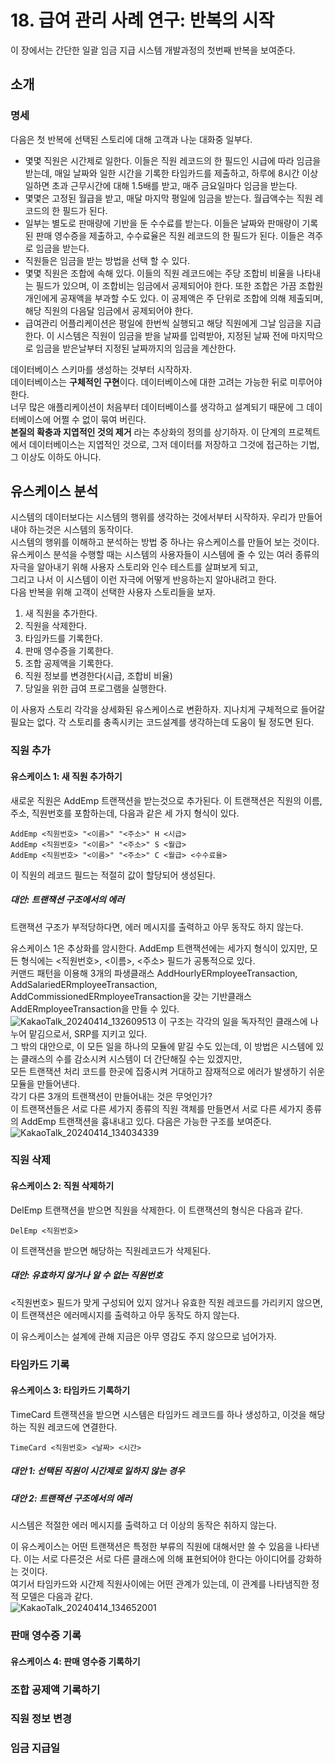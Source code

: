 # 18. 급여 관리 사례 연구: 반복의 시작
이 장에서는 간단한 일괄 임금 지급 시스템 개발과정의 첫번째 반복을 보여준다.  

## 소개
### 명세
다음은 첫 반복에 선택된 스토리에 대해 고객과 나눈 대화중 일부다.  
- 몇몇 직원은 시간제로 일한다. 이들은 직원 레코드의 한 필드인 시급에 따라 임금을 받는데, 매일 날짜와 일한 시간을 기록한 타임카드를 제출하고, 하루에 8시간 이상 일하면 초과 근무시간에 대해 1.5배를 받고, 매주 금요일마다 임금을 받는다.
- 몇몇은 고정된 월급을 받고, 매달 마지막 평일에 임금을 받는다. 월급액수는 직원 레코드의 한 필드가 된다.
- 일부는 별도로 판매량에 기반을 둔 수수료를 받는다. 이들은 날짜와 판매량이 기록된 판매 영수증을 제출하고, 수수료율은 직원 레코드의 한 필드가 된다. 이들은 격주로 임금을 받는다.
- 직원들은 임금을 받는 방법을 선택 할 수 있다.
- 몇몇 직원은 조합에 속해 있다. 이들의 직원 레코드에는 주당 조합비 비율을 나타내는 필드가 있으며, 이 조합비는 임금에서 공제되어야 한다. 또한 조합은 가끔 조합원 개인에게 공재액을 부과할 수도 있다. 이 공제액은 주 단위로 조합에 의해 제출되며, 해당 직원의 다음달 임금에서 공제되어야 한다.
- 급여관리 어플리케이션은 평일에 한번씩 실행되고 해당 직원에게 그날 임금을 지급한다. 이 시스템은 직원이 임금을 받을 날짜를 입력받아, 지정된 날짜 전에 마지막으로 임금을 받은날부터 지정된 날짜까지의 임금을 계산한다.

데이터베이스 스키마를 생성하는 것부터 시작하자.  
데이터베이스는 **구체적인 구현**이다. 데이터베이스에 대한 고려는 가능한 뒤로 미루어야 한다.  
너무 많은 애플리케이션이 처음부터 데이터베이스를 생각하고 설계되기 때문에 그 데이터베이스에 어쩔 수 없이 묶여 버린다.  
**본질의 확충과 지엽적인 것의 제거** 라는 추상화의 정의를 상기하자. 이 단계의 프로젝트에서 데이터베이스는 지엽적인 것으로, 그저 데이터를 저장하고 그것에 접근하는 기법, 그 이상도 이하도 아니다.  

## 유스케이스 분석
시스템의 데이터보다는 시스템의 행위를 생각하는 것에서부터 시작하자. 우리가 만들어내야 하는것은 시스템의 동작이다.  
시스템의 행위를 이해하고 분석하는 방법 중 하나는 유스케이스를 만들어 보는 것이다.  
유스케이스 분석을 수행할 때는 시스템의 사용자들이 시스템에 줄 수 있는 여러 종류의 자극을 알아내기 위해 사용자 스토리와 인수 테스트를 살펴보게 되고,  
그리고 나서 이 시스템이 이런 자극에 어떻게 반응하는지 알아내려고 한다.  
다음 반복을 위해 고객이 선택한 사용자 스토리들을 보자. 
1. 새 직원을 추가한다.
2. 직원을 삭제한다.
3. 타임카드를 기록한다.
4. 판매 영수증을 기록한다.
5. 조합 공제액을 기록한다.
6. 직원 정보를 변경한다(시급, 조합비 비율)
7. 당일을 위한 급여 프로그램을 실행한다.

이 사용자 스토리 각각을 상세화된 유스케이스로 변환하자. 지나치게 구체적으로 들어갈 필요는 없다. 각 스토리를 충족시키는 코드설계를 생각하는데 도움이 될 정도면 된다.  

### 직원 추가
#### 유스케이스 1: 새 직원 추가하기
새로운 직원은 AddEmp 트랜잭션을 받는것으로 추가된다. 이 트랜잭션은 직원의 이름, 주소, 직원번호를 포함하는데, 다음과 같은 세 가지 형식이 있다.
```
AddEmp <직원번호> "<이름>" "<주소>" H <시급>
AddEmp <직원번호> "<이름>" "<주소>" S <월급>
AddEmp <직원번호> "<이름>" "<주소>" C <월급> <수수료율>
```
이 직원의 레코드 필드는 적절히 값이 할당되어 생성된다.
##### 대안: 트랜잭션 구조에서의 에러
트랜잭션 구조가 부적당하다면, 에러 메시지를 출력하고 아무 동작도 하지 않는다.

  
유스케이스 1은 추상화를 암시한다. AddEmp 트랜잭션에는 세가지 형식이 있지만, 모든 형식에는 <직원번호>, <이름>, <주소> 필드가 공통적으로 있다.  
커맨드 패턴을 이용해 3개의 파생클래스 AddHourlyERmployeeTransaction, AddSalariedERmployeeTransaction, AddCommissionedERmployeeTransaction을 갖는 기반클래스 AddERmployeeTransaction을 만들 수 있다.  
![KakaoTalk_20240414_132609513](https://github.com/jhkman/AgileSoftwareDevelopment/assets/50142323/45f2d420-cb10-42fa-b684-0dcd429a3a87)
이 구조는 각각의 일을 독자적인 클래스에 나누어 맡김으로서, SRP를 지키고 있다.  
그 밖의 대안으로, 이 모든 일을 하나의 모듈에 맡길 수도 있는데, 이 방법은 시스템에 있는 클래스의 수를 감소시켜 시스템이 더 간단해질 수는 있겠지만,  
모든 트랜잭션 처리 코드를 한곳에 집중시켜 거대하고 잠재적으로 에러가 발생하기 쉬운 모듈을 만들어낸다.  
각기 다른 3개의 트랜잭션이 만들어내는 것은 무엇인가?  
이 트랜잭션들은 서로 다른 세가지 종류의 직원 객체를 만들면서 서로 다른 세가지 종류의 AddEmp 트랜잭션을 흉내내고 있다. 다음은 가능한 구조를 보여준다.  
![KakaoTalk_20240414_134034339](https://github.com/jhkman/AgileSoftwareDevelopment/assets/50142323/1e123d2d-8dd8-4441-8fa1-54529834434f)

### 직원 삭제
#### 유스케이스 2: 직원 삭제하기
DelEmp 트랜잭션을 받으면 직원을 삭제한다. 이 트랜잭션의 형식은 다음과 같다.  
```
DelEmp <직원번호>
```
이 트랜잭션을 받으면 해당하는 직원레코드가 삭제된다.  

##### 대안: 유효하지 않거나 알 수 없는 직원번호
<직원번호> 필드가 맞게 구성되어 있지 않거나 유효한 직원 레코드를 가리키지 않으면, 이 트랜잭션은 에러메시지를 출력하고 아무 동작도 하지 않는다.  

    
이 유스케이스는 설계에 관해 지금은 아무 영감도 주지 않으므로 넘어가자.

### 타임카드 기록
#### 유스케이스 3: 타임카드 기록하기
TimeCard 트랜잭션을 받으면 시스템은 타임카드 레코드를 하나 생성하고, 이것을 해당하는 직원 레코드에 연결한다.  
```
TimeCard <직원번호> <날짜> <시간>
```
##### 대안 1: 선택된 직원이 시간제로 일하지 않는 경우
##### 대안 2: 트랜잭션 구조에서의 에러
시스템은 적절한 에러 메시지를 출력하고 더 이상의 동작은 취하지 않는다.  

  
이 유스케이스는 어떤 트랜잭션은 특정한 부류의 직원에 대해서만 쓸 수 있음을 나타낸다. 
이는 서로 다른것은 서로 다른 클래스에 의해 표현되어야 한다는 아이디어를 강화하는 것이다.  
여기서 타임카드와 시간제 직원사이에는 어떤 관계가 있는데, 이 관계를 나타냄직한 정적 모델은 다음과 같다.  
![KakaoTalk_20240414_134652001](https://github.com/jhkman/AgileSoftwareDevelopment/assets/50142323/8fbf815e-3547-4e31-8642-b68d209ec63f)

### 판매 영수증 기록
#### 유스케이스 4: 판매 영수증 기록하기

### 조합 공제액 기록하기

### 직원 정보 변경

### 임금 지급일
